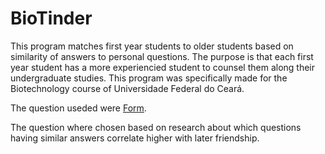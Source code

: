 # BioTinder
This program matches first year students to older students based on similarity of answers to personal questions. The purpose is that each first year student has a more experiencied student to counsel them along their undergraduate studies. This program was specifically made for the Biotechnology course of Universidade Federal do Ceará.

The question useded were [Form](https://forms.gle/iwyFBoAftDuxMAK58). 

The question where chosen based on research about which questions having similar answers correlate higher with later friendship.
